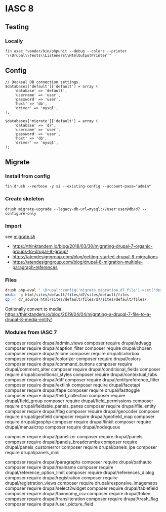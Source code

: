# IASC 8

## Testing 

### Locally

`fin exec "vendor/bin/phpunit --debug --colors --printer '\\Drupal\\Tests\\Listeners\\HtmlOutputPrinter'"`

## Config

```
// Docksal DB connection settings.
$databases['default']['default'] = array (
	'database' => 'default',
	'username' => 'user',
	'password' => 'user',
	'host' => 'db',
	'driver' => 'mysql',
);

$databases['migrate']['default'] = array (
	'database' => 'd7',
	'username' => 'user',
	'password' => 'user',
	'host' => 'db',
	'driver' => 'mysql',
);
```

## Migrate

### Install from config

`fin drush --verbose -y si --existing-config --account-pass="admin"`

### Create skeleton

`drush migrate-upgrade --legacy-db-url=mysql://user:user@db/d7 --configure-only `

### Import

see [migrate.sh](./migrate.sh)

- https://thinktandem.io/blog/2018/03/30/migrating-drupal-7-organic-groups-to-drupal-8-group/
- https://atendesigngroup.com/blog/getting-started-drupal-8-migrations
- https://atendesigngroup.com/blog/drupal-8-migration-multiple-paragraph-references

### Files

```bash
drush php-eval " \Drupal::config('migrate.migration.d7_file')->set('destination.source_base_path', 'html/sites/default/files/d7')->save();"
mkdir -p html/sites/default/files/d7/sites/default/files
cp -r d7_source html/sites/default/files/d7/sites/default/files/
```

Optionally convert to media: https://thinktandem.io/blog/2019/04/04/migrating-a-drupal-7-file-to-a-drupal-8-media-entity/


### Modules from IASC 7

composer require drupal/admin_views
composer require drupal/advagg
composer require drupal/caption_filter
composer require drupal/chosen
composer require drupal/clone
composer require drupal/colorbox
composer require drupal/colorizer
composer require drupal/colors
composer require drupal/command_buttons
composer require drupal/comment_alter
composer require drupal/conditional_fields
composer require drupal/conditional_styles
composer require drupal/contextual_tabs
composer require drupal/diff
composer require drupal/entityreference_filter
composer require drupal/extlink
composer require drupal/facetapi
composer require drupal/fape
composer require drupal/fasttoggle
composer require drupal/field_collection
composer require drupal/field_group
composer require drupal/field_permissions
composer require drupal/fieldable_panels_panes
composer require drupal/file_entity
composer require drupal/flag
composer require drupal/geocoder
composer require drupal/geofield
composer require drupal/geofield_map
composer require drupal/geophp
composer require drupal/linkit
composer require drupal/manualcrop
composer require drupal/nodequeue

composer require drupal/panelizer
composer require drupal/panels
composer require drupal/panels_breadcrumbs
composer require drupal/panels_customerror
composer require drupal/panels_ipe
composer require drupal/panels_mini

composer require drupal/paragraphs
composer require drupal/pathauto
composer require drupal/realname
composer require drupal/reference_option_limit
composer require drupal/references_dialog
composer require drupal/registration
composer require drupal/registration_views
composer require drupal/responsive_imagemaps
composer require drupal/select2widget
composer require drupal/tablefield
composer require drupal/taxonomy_csv
composer require drupal/token
composer require drupal/transliteration
composer require drupal/trash_flag
composer require drupal/user_picture_field
